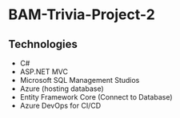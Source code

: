 # BAM-Trivia-Project-2

## Technologies
- C#
- ASP.NET MVC
- Microsoft SQL Management Studios
- Azure (hosting database)
- Entity Framework Core (Connect to Database)
- Azure DevOps for CI/CD
